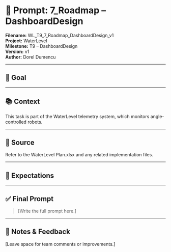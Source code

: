# 📌 Prompt: 7_Roadmap – DashboardDesign

**Filename:** WL_T9_7_Roadmap_DashboardDesign_v1  
**Project:** WaterLevel  
**Milestone:** T9 – DashboardDesign  
**Version:** v1  
**Author:** Dorel Dumencu

---

## 🎯 Goal



---

## 📚 Context

This task is part of the WaterLevel telemetry system, which monitors angle-controlled robots.

---

## 📂 Source

Refer to the WaterLevel Plan.xlsx and any related implementation files.

---

## 📐 Expectations

---

## ✅ Final Prompt

> [Write the full prompt here.]

---

## 🧠 Notes & Feedback

[Leave space for team comments or improvements.]
